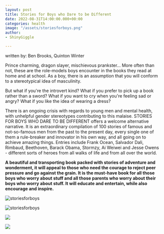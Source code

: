 ```yaml
---
layout: post
title: Stories for Boys who Dare to be Different
date: 2022-08-31T14:00:00.000+00:00
categories: health
image: "/assets/storiesforboys.png"
author:
- ShinyGiggle

---
```

written by: Ben Brooks, Quinton Winter

Prince charming, dragon slayer, mischievous prankster... More often than not, these are the role-models boys encounter in the books they read at home and at school. As a boy, there is an assumption that you will conform to a stereotypical idea of masculinity.

But what if you're the introvert kind? What if you prefer to pick up a book rather than a sword? What if you want to cry when you're feeling sad or angry? What if you like the idea of wearing a dress?

There is an ongoing crisis with regards to young men and mental health, with unhelpful gender stereotypes contributing to this malaise. STORIES FOR BOYS WHO DARE TO BE DIFFERENT offers a welcome alternative narrative. It is an extraordinary compilation of 100 stories of famous and not-so-famous men from the past to the present day, every single one of them a rule-breaker and innovator in his own way, and all going on to achieve amazing things. Entries include Frank Ocean, Salvador Dali, Rimbaud, Beethoven, Barack Obama, Stormzy, Ai Weiwei and Jesse Owens - different sorts of heroes from all walks of life and from all over the world.

**A beautiful and transporting book packed with stories of adventure and wonderment, it will appeal to those who need the courage to reject peer pressure and go against the grain. It is the must-have book for all those boys who worry about stuff and all those parents who worry about their boys who worry about stuff. It will educate and entertain, while also encourage and inspire.**

![storiesforboys](/shinygiggle2/assets/storiesforboys01.png)

![storiesforboys](/shinygiggle2/assets/storiesforboys02.png)

![](/shinygiggle2/assets/storiesforboys03.png)

![](/shinygiggle2/assets/storiesforboys04.png)